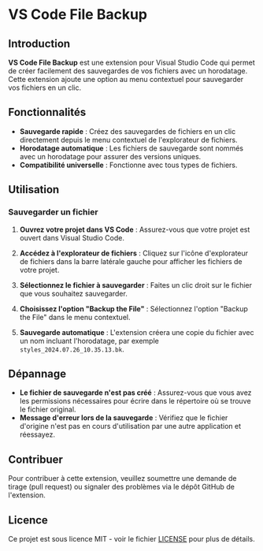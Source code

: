# VS Code File Backup

## Introduction

**VS Code File Backup** est une extension pour Visual Studio Code qui permet de créer facilement des sauvegardes de vos fichiers avec un horodatage. Cette extension ajoute une option au menu contextuel pour sauvegarder vos fichiers en un clic.

## Fonctionnalités

- **Sauvegarde rapide** : Créez des sauvegardes de fichiers en un clic directement depuis le menu contextuel de l'explorateur de fichiers.
- **Horodatage automatique** : Les fichiers de sauvegarde sont nommés avec un horodatage pour assurer des versions uniques.
- **Compatibilité universelle** : Fonctionne avec tous types de fichiers.

## Utilisation

### Sauvegarder un fichier

1. **Ouvrez votre projet dans VS Code** : Assurez-vous que votre projet est ouvert dans Visual Studio Code.

2. **Accédez à l'explorateur de fichiers** : Cliquez sur l'icône d'explorateur de fichiers dans la barre latérale gauche pour afficher les fichiers de votre projet.

3. **Sélectionnez le fichier à sauvegarder** : Faites un clic droit sur le fichier que vous souhaitez sauvegarder.

4. **Choisissez l'option "Backup the File"** : Sélectionnez l'option "Backup the File" dans le menu contextuel.

5. **Sauvegarde automatique** : L'extension créera une copie du fichier avec un nom incluant l'horodatage, par exemple `styles_2024.07.26_10.35.13.bk`.

## Dépannage

- **Le fichier de sauvegarde n'est pas créé** : Assurez-vous que vous avez les permissions nécessaires pour écrire dans le répertoire où se trouve le fichier original.
- **Message d'erreur lors de la sauvegarde** : Vérifiez que le fichier d'origine n'est pas en cours d'utilisation par une autre application et réessayez.

## Contribuer

Pour contribuer à cette extension, veuillez soumettre une demande de tirage (pull request) ou signaler des problèmes via le dépôt GitHub de l'extension.

## Licence

Ce projet est sous licence MIT - voir le fichier [LICENSE](LICENSE) pour plus de détails.

